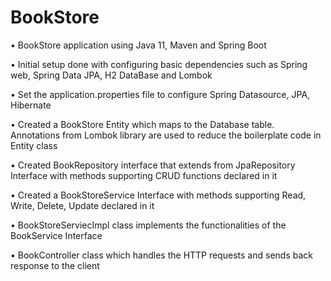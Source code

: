 # BookStore
•	BookStore application using Java 11, Maven and Spring Boot

•	Initial setup done with configuring basic dependencies such as Spring web, Spring Data JPA, H2 DataBase and Lombok

•	Set the application.properties file to configure Spring Datasource, JPA, Hibernate

•	Created a BookStore Entity which maps to the Database table. Annotations from Lombok library are used to reduce the boilerplate code in Entity class

•	Created BookRepository interface that extends from JpaRepository Interface with methods supporting CRUD functions declared in it

•	Created a BookStoreService Interface with methods supporting Read, Write, Delete, Update declared in it

•	BookStoreServiecImpl class implements the functionalities of the BookService Interface

•	BookController class which handles the HTTP requests and sends back response to the client
